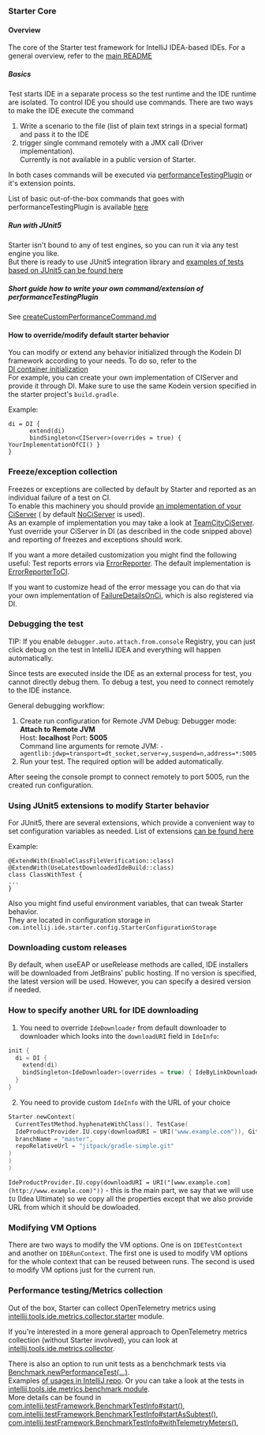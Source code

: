 ### Starter Core

#### Overview

The core of the Starter test framework for IntelliJ IDEA-based IDEs. For a general overview, refer to
the [main README](https://github.com/JetBrains/intellij-ide-starter/blob/master/README.md)

##### Basics

Test starts IDE in a separate process so the test runtime and the IDE runtime are isolated.
To control IDE you should use commands.
There are two ways to make the IDE execute the command

1) Write a scenario to the file (list of plain text strings in a special format) and pass it to the IDE
2) trigger single command remotely with a JMX call (Driver implementation).  
   Currently is not available in a public version of Starter.

In both cases commands will be executed
via [performanceTestingPlugin](https://github.com/JetBrains/intellij-community/tree/1bf43101d9e285b23906c9952ebc37077a9e9dc9/plugins/performanceTesting)
or it's extension points.

List of basic out-of-the-box commands that goes with performanceTestingPlugin is
available [here](https://github.com/JetBrains/intellij-community/blob/9f011b378a6fffe4859f76966d70a63910e3e1c8/plugins/performanceTesting/commands-model/src/com/intellij/tools/ide/performanceTesting/commands/generalCommandChain.kt)

##### Run with JUnit5

Starter isn't bound to any of test engines, so you can run it via any test engine you like.  
But there is ready to use JUnit5 integration library
and [examples of tests based on JUnit5 can be found here](https://github.com/JetBrains/intellij-ide-starter/blob/master/intellij.tools.ide.starter.examples/testSrc/com/intellij/ide/starter/examples/junit5/IdeaJUnit5ExampleTest.kt)

##### Short guide how to write your own command/extension of performanceTestingPlugin

See [createCustomPerformanceCommand.md](documentation/createCustomPerformanceCommand.md)

#### How to override/modify default starter behavior

You can modify or extend any behavior initialized through the Kodein DI framework according to your needs. To do so, refer to the    
[DI container initialization](https://github.com/JetBrains/intellij-ide-starter/blob/master/intellij.tools.ide.starter/src/com/intellij/ide/starter/di/diContainer.kt)  
For example, you can create your own implementation of CIServer and provide it through DI. Make sure to use the same Kodein version
specified in the starter project's `build.gradle`.

Example:

```
di = DI {
      extend(di)
      bindSingleton<CIServer>(overrides = true) { YourImplementationOfCI() }
}
```

### Freeze/exception collection

Freezes or exceptions are collected by default by Starter and reported as an individual failure of a test on CI.  
To enable this machinery you should
provide [an implementation of your CiServer](https://github.com/JetBrains/intellij-ide-starter/blob/8c19f61989510def61e864515014d6e0df358342/intellij.tools.ide.starter/src/com/intellij/ide/starter/di/diContainer.kt#L50) (
by
default [NoCiServer](https://github.com/JetBrains/intellij-ide-starter/blob/8c19f61989510def61e864515014d6e0df358342/intellij.tools.ide.starter/src/com/intellij/ide/starter/ci/NoCIServer.kt#L7)
is used).  
As an example of implementation you may take a look
at [TeamCityCiServer](https://github.com/JetBrains/intellij-ide-starter/blob/8c19f61989510def61e864515014d6e0df358342/intellij.tools.ide.starter/src/com/intellij/ide/starter/ci/teamcity/TeamCityCIServer.kt#L18).
Yust override your CiServer in DI (as described in the code snipped above) and reporting of freezes and exceptions should work.

If you want a more detailed customization you might find the following useful:
Test reports errors
via [ErrorReporter](https://github.com/JetBrains/intellij-ide-starter/blob/8c19f61989510def61e864515014d6e0df358342/intellij.tools.ide.starter/src/com/intellij/ide/starter/di/diContainer.kt#L51).
The default implementation
is [ErrorReporterToCI](https://github.com/JetBrains/intellij-ide-starter/blob/8c19f61989510def61e864515014d6e0df358342/intellij.tools.ide.starter/src/com/intellij/ide/starter/report/ErrorReporterToCI.kt#L15).

If you want to customize head of the error message you can do that via your own implementation
of [FailureDetailsOnCi](https://github.com/JetBrains/intellij-ide-starter/blob/8c19f61989510def61e864515014d6e0df358342/intellij.tools.ide.starter/src/com/intellij/ide/starter/report/FailureDetailsOnCI.kt#L10),
which is also registered via DI.

### Debugging the test

TIP: If you enable `debugger.auto.attach.from.console` Registry, you can just click debug on the test in IntelliJ IDEA and everything will
happen automatically.

Since tests are executed inside the IDE as an external process for test, you cannot directly debug them.
To debug a test, you need to connect remotely to the IDE instance.

General debugging workflow:

1. Create run configuration for Remote JVM Debug:
   Debugger mode: **Attach to Remote JVM**   
   Host: **localhost** Port: **5005**  
   Command line arguments for remote JVM: ```-agentlib:jdwp=transport=dt_socket,server=y,suspend=n,address=*:5005```
2. Run your test. The required option will be added automatically.

After seeing the console prompt to connect remotely to port 5005, run the created run configuration.

### Using JUnit5 extensions to modify Starter behavior

For JUnit5, there are several extensions, which provide a convenient way to set configuration variables as needed.
List of
extensions [can be found here](https://github.com/JetBrains/intellij-ide-starter/tree/master/intellij.tools.ide.starter.junit5/src/com/intellij/ide/starter/junit5/config)

Example:

```
@ExtendWith(EnableClassFileVerification::class)
@ExtendWith(UseLatestDownloadedIdeBuild::class)
class ClassWithTest {
...
}
```

Also you might find useful environment variables, that can tweak Starter behavior.  
They are located in configuration storage in `com.intellij.ide.starter.config.StarterConfigurationStorage`

### Downloading custom releases

By default, when useEAP or useRelease methods are called, IDE installers will be downloaded from JetBrains' public hosting. If no version is
specified, the latest version will be used. However, you can specify a desired version if needed.

### How to specify another URL for IDE downloading

1. You need to override `IdeDownloader` from default downloader to downloader which looks into the `downloadURI` field in `IdeInfo`:

```kotlin
init {
  di = DI {
    extend(di)
    bindSingleton<IdeDownloader>(overrides = true) { IdeByLinkDownloader }
  }
}
```

2. You need to provide custom `IdeInfo` with the URL of your choice

```kotlin
Starter.newContext(
  CurrentTestMethod.hyphenateWithClass(), TestCase(
  IdeProductProvider.IU.copy(downloadURI = URI("www.example.com")), GitHubProject.fromGithub(
  branchName = "master",
  repoRelativeUrl = "jitpack/gradle-simple.git"
)
)
)
```

`IdeProductProvider.IU.copy(downloadURI = URI("[www.example.com](http://www.example.com)"))` - this is the main part, we say that we will
use `IU` (Idea Ultimate) so we copy all the properties except that we also provide URL from which it should be dowloaded.

### Modifying VM Options

There are two ways to modify the VM options. One is on `IDETestContext` and another on `IDERunContext`. The first one is used to modify
VM options for the whole context that can be reused between runs. The second is used to modify VM options just for the current run.

### Performance testing/Metrics collection

Out of the box, Starter can collect OpenTelemetry metrics
using [intellij.tools.ide.metrics.collector.starter](https://github.com/JetBrains/intellij-ide-starter/tree/master/intellij.tools.ide.metrics.collector.starter#readme)
module.

If you're interested in a more general approach to OpenTelemetry metrics collection (without Starter involved),
you can look
at [intellij.tools.ide.metrics.collector](https://github.com/JetBrains/intellij-community/tree/master/tools/intellij.tools.ide.metrics.collector#readme).

There is also an option to run unit tests as a benchchmark tests
via [Benchmark.newPerformanceTest(...)](https://github.com/JetBrains/intellij-community/blob/def6433a5dd9f0a984cbc6e2835d27c97f2cb5f0/tools/intellij.tools.ide.metrics.benchmark/src/com/intellij/tools/ide/metrics/benchmark/PerformanceTestUtil.java#L19).  
Examples [of usages in IntelliJ repo](https://github.com/search?q=repo%3AJetBrains%2Fintellij-community%20Benchmark.newBenchmark&type=code).
Or you can take a look at the tests
in [intellij.tools.ide.metrics.benchmark module](https://github.com/JetBrains/intellij-community/tree/20d3f729e88c7f3f66f93e8b647b77b2839e3f36/tools/intellij.tools.ide.metrics.benchmark/testSrc/com/intellij/tools/ide/metrics/benchmark).  
More details can be found
in [com.intellij.testFramework.BenchmarkTestInfo#start()](https://github.com/JetBrains/intellij-community/blob/0b640c6fff1ceaf15eb602c7a05c81a91daaff49/platform/testFramework/src/com/intellij/testFramework/com.intellij.testFramework.BenchmarkTestInfo.java#L251),
[com.intellij.testFramework.BenchmarkTestInfo#startAsSubtest()](https://github.com/JetBrains/intellij-community/blob/0b640c6fff1ceaf15eb602c7a05c81a91daaff49/platform/testFramework/src/com/intellij/testFramework/com.intellij.testFramework.BenchmarkTestInfo.java#L291),
[com.intellij.testFramework.BenchmarkTestInfo#withTelemetryMeters()](https://github.com/JetBrains/intellij-community/blob/0b640c6fff1ceaf15eb602c7a05c81a91daaff49/platform/testFramework/src/com/intellij/testFramework/com.intellij.testFramework.BenchmarkTestInfo.java#L161),
